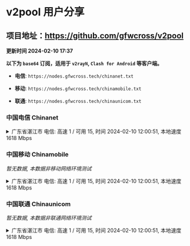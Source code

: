 # v2pool 用户分享
## 项目地址：<https://github.com/gfwcross/v2pool>
**更新时间 2024-02-10 17:37**


**以下为 `base64` 订阅，适用于 `v2rayN`, `Clash for Android` 等客户端。**

- **电信**: `https://nodes.gfwcross.tech/chinanet.txt`

- **移动**: `https://nodes.gfwcross.tech/chinamobile.txt`

- **联通**: `https://nodes.gfwcross.tech/chinaunicom.txt`


### 中国电信 Chinanet
<details><summary>广东省湛江市 电信: 高速 1 / 可用 15, 时间 2024-02-10 12:00:51, 本地速度 1618 Mbps</summary><p>可用节点订阅：https://transfer.sh/AzAwVTXnRW/running.txt<br>高速节点订阅：https://transfer.sh/9JuYy2QySF/good.txt<br>低延迟节点订阅：https://transfer.sh/ACmoqQ8v2L/low_delay.txt</p></details>
<p></p>

### 中国移动 Chinamobile
<i>暂无数据, 本数据非移动网络环境测试</i>
<details><summary>广东省湛江市 电信: 高速 1 / 可用 15, 时间 2024-02-10 12:00:51, 本地速度 1618 Mbps</summary><p>可用节点订阅：https://transfer.sh/AzAwVTXnRW/running.txt<br>高速节点订阅：https://transfer.sh/9JuYy2QySF/good.txt<br>低延迟节点订阅：https://transfer.sh/ACmoqQ8v2L/low_delay.txt</p></details>
<p></p>

### 中国联通 Chinaunicom
<i>暂无数据, 本数据非联通网络环境测试</i>
<details><summary>广东省湛江市 电信: 高速 1 / 可用 15, 时间 2024-02-10 12:00:51, 本地速度 1618 Mbps</summary><p>可用节点订阅：https://transfer.sh/AzAwVTXnRW/running.txt<br>高速节点订阅：https://transfer.sh/9JuYy2QySF/good.txt<br>低延迟节点订阅：https://transfer.sh/ACmoqQ8v2L/low_delay.txt</p></details>
<p></p>